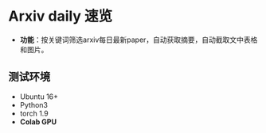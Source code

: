 # Arxiv daily 速览
- **功能**：按关键词筛选arxiv每日最新paper，自动获取摘要，自动截取文中表格和图片。
## 测试环境
- Ubuntu 16+
- Python3
- torch 1.9
- **Colab GPU**

